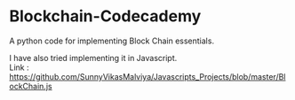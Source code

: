# Blockchain-Codecademy
A python code for implementing Block Chain essentials.

I have also tried implementing it in Javascript.
<br/>
Link : https://github.com/SunnyVikasMalviya/Javascripts_Projects/blob/master/BlockChain.js
